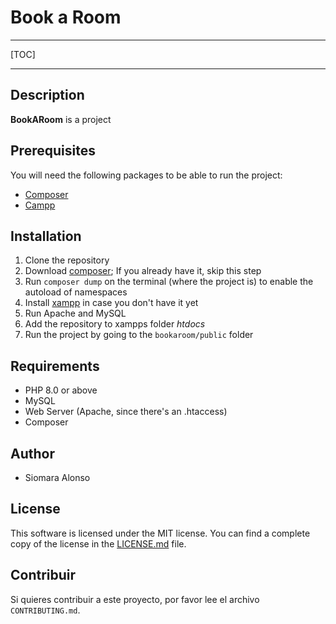 # Book a Room
---
[TOC]

---

## Description
**BookARoom** is a project 

## Prerequisites
You will need the following packages to be able to run the project:
* [Composer](https://getcomposer.org/download/)
* [Campp](https://www.apachefriends.org/es/index.html)


## Installation 
1. Clone the repository
2. Download [composer](https://getcomposer.org/download/); If you already have it, skip this step
3. Run `composer dump` on the terminal (where the project is) to enable the autoload of namespaces
4. Install [xampp](https://www.apachefriends.org/es/index.html) in case you don't have it yet
5. Run Apache and MySQL
6. Add the repository to xampps folder *htdocs*
7. Run the project by going to the `bookaroom/public` folder

## Requirements
- PHP 8.0 or above
- MySQL
- Web Server (Apache, since there's an .htaccess)
- Composer

## Author
* Siomara Alonso
## License
This software is licensed under the MIT license. You can find a complete copy of the license in the [LICENSE.md](LICENSE.md) file.

## Contribuir
Si quieres contribuir a este proyecto, por favor lee el archivo `CONTRIBUTING.md`.
